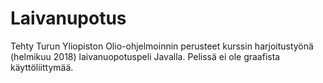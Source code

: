 # Laivanupotus

Tehty Turun Yliopiston Olio-ohjelmoinnin perusteet kurssin harjoitustyönä (helmikuu 2018) laivanuopotuspeli Javalla. Pelissä ei ole graafista käyttöliittymää.
